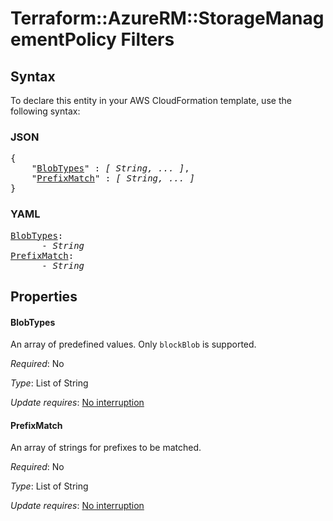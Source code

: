 # Terraform::AzureRM::StorageManagementPolicy Filters

## Syntax

To declare this entity in your AWS CloudFormation template, use the following syntax:

### JSON

<pre>
{
    "<a href="#blobtypes" title="BlobTypes">BlobTypes</a>" : <i>[ String, ... ]</i>,
    "<a href="#prefixmatch" title="PrefixMatch">PrefixMatch</a>" : <i>[ String, ... ]</i>
}
</pre>

### YAML

<pre>
<a href="#blobtypes" title="BlobTypes">BlobTypes</a>: <i>
      - String</i>
<a href="#prefixmatch" title="PrefixMatch">PrefixMatch</a>: <i>
      - String</i>
</pre>

## Properties

#### BlobTypes

An array of predefined values. Only `blockBlob` is supported.

_Required_: No

_Type_: List of String

_Update requires_: [No interruption](https://docs.aws.amazon.com/AWSCloudFormation/latest/UserGuide/using-cfn-updating-stacks-update-behaviors.html#update-no-interrupt)

#### PrefixMatch

An array of strings for prefixes to be matched.

_Required_: No

_Type_: List of String

_Update requires_: [No interruption](https://docs.aws.amazon.com/AWSCloudFormation/latest/UserGuide/using-cfn-updating-stacks-update-behaviors.html#update-no-interrupt)

